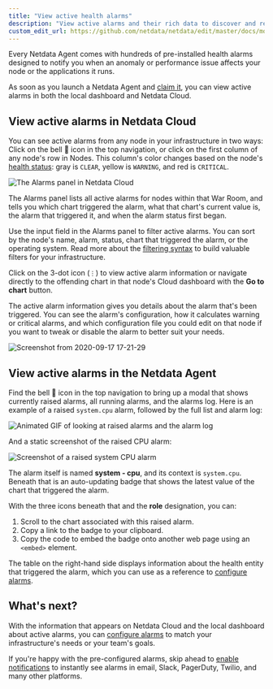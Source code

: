 ```yaml
---
title: "View active health alarms"
description: "View active alarms and their rich data to discover and resolve anomalies and performance issues across your infrastructure."
custom_edit_url: https://github.com/netdata/netdata/edit/master/docs/monitor/view-active-alarms.md
---
```




Every Netdata Agent comes with hundreds of pre-installed health alarms designed to notify you when an anomaly or
performance issue affects your node or the applications it runs.

As soon as you launch a Netdata Agent and [claim it](/docs/get#claim-your-node-on-netdata-cloud), you can view
active alarms in both the local dashboard and Netdata Cloud.

## View active alarms in Netdata Cloud

You can see active alarms from any node in your infrastructure in two ways: Click on the bell 🔔 icon in the top
navigation, or click on the first column of any node's row in Nodes. This column's color changes based on the node's
[health status](/docs/agent/health/reference#alarm-statuses): gray is `CLEAR`, yellow is `WARNING`, and red is `CRITICAL`.

![The Alarms panel in Netdata
Cloud](https://user-images.githubusercontent.com/1153921/93541137-70761f00-f90a-11ea-89ef-7948c6213200.png)

The Alarms panel lists all active alarms for nodes within that War Room, and tells you which chart triggered the alarm,
what that chart's current value is, the alarm that triggered it, and when the alarm status first began.

Use the input field in the Alarms panel to filter active alarms. You can sort by the node's name, alarm, status, chart
that triggered the alarm, or the operating system. Read more about the [filtering
syntax](/docs/cloud/war-rooms#node-filter) to build valuable filters for your infrastructure.

Click on the 3-dot icon (`⋮`) to view active alarm information or navigate directly to the offending chart in that
node's Cloud dashboard with the **Go to chart** button.

The active alarm information gives you details about the alarm that's been triggered. You can see the alarm's
configuration, how it calculates warning or critical alarms, and which configuration file you could edit on that node if
you want to tweak or disable the alarm to better suit your needs.

![Screenshot from 2020-09-17
17-21-29](https://user-images.githubusercontent.com/1153921/93541139-710eb580-f90a-11ea-809d-25afe1270108.png)

## View active alarms in the Netdata Agent

Find the bell 🔔 icon in the top navigation to bring up a modal that shows currently raised alarms, all running alarms,
and the alarms log. Here is an example of a raised `system.cpu` alarm, followed by the full list and alarm log:

![Animated GIF of looking at raised alarms and the alarm
log](https://user-images.githubusercontent.com/1153921/80842482-8c289500-8bb6-11ea-9791-600cfdbe82ce.gif)

And a static screenshot of the raised CPU alarm: 

![Screenshot of a raised system CPU
alarm](https://user-images.githubusercontent.com/1153921/80842330-2dfbb200-8bb6-11ea-8147-3cd366eb0f37.png)

The alarm itself is named **system - cpu**, and its context is `system.cpu`. Beneath that is an auto-updating badge that
shows the latest value of the chart that triggered the alarm.

With the three icons beneath that and the **role** designation, you can:

1.  Scroll to the chart associated with this raised alarm.
2.  Copy a link to the badge to your clipboard.
3.  Copy the code to embed the badge onto another web page using an `<embed>` element.

The table on the right-hand side displays information about the health entity that triggered the alarm, which you can
use as a reference to [configure alarms](/docs/monitor/configure-alarms).

## What's next?

With the information that appears on Netdata Cloud and the local dashboard about active alarms, you can [configure
alarms](/docs/monitor/configure-alarms) to match your infrastructure's needs or your team's goals.

If you're happy with the pre-configured alarms, skip ahead to [enable
notifications](/docs/monitor/enable-notifications) to instantly see alarms in email, Slack, PagerDuty, Twilio, and
many other platforms.


